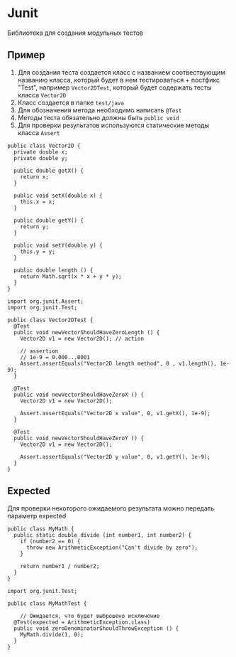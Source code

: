 # Junit

Библиотека для создания модульных тестов

## Пример

1. Для создания теста создается класс с названием соотвествующим названию класса, который будет в нем тестироваться + постфикс "Test", например `Vector2DTest`, который будет содержать тесты класса `Vector2D`
2. Класс создается в папке `test/java`
3. Для обозначения метода необходимо написать `@Test` 
4. Методы теста обязательно должны быть `public void`
5. Для проверки результатов используются статические методы класса `Assert`

```
public class Vector2D {
  private double x;
  private double y;

  public double getX() {
    return x;
  }

  public void setX(double x) {
    this.x = x;
  }

  public double getY() {
    return y;
  }

  public void setY(double y) {
    this.y = y;
  }

  public double length () {
    return Math.sqrt(x * x + y * y);
  }
}
```

```
import org.junit.Assert;
import org.junit.Test;

public class Vector2DTest {
  @Test
  public void newVectorShouldHaveZeroLength () {
    Vector2D v1 = new Vector2D(); // action

    // assertion
    // 1e-9 = 0.000...0001
    Assert.assertEquals("Vector2D length method", 0 , v1.length(), 1e-9);
  }

  @Test
  public void newVectorShouldHaveZeroX () {
    Vector2D v1 = new Vector2D();

    Assert.assertEquals("Vector2D x value", 0, v1.getX(), 1e-9);
  }

  @Test
  public void newVectorShouldHaveZeroY () {
    Vector2D v1 = new Vector2D();

    Assert.assertEquals("Vector2D y value", 0, v1.getY(), 1e-9);
  }
}
```

## Expected

Для проверки некоторого ожидаемого результата можно передать параметр expected 

```
public class MyMath {
  public static double divide (int number1, int number2) {
    if (number2 == 0) {
      throw new ArithmeticException("Can't divide by zero");
    }

    return number1 / number2;
  }
}
```

```
import org.junit.Test;

public class MyMathTest {

    // Ожидается, что будет выброшено исключение
  @Test(expected = ArithmeticException.class)
  public void zeroDenominatorShouldThrowException () {
    MyMath.divide(1, 0);
  }
}

```